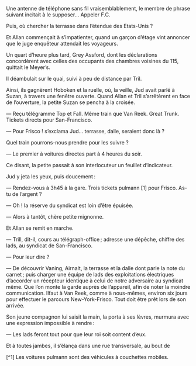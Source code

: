 Une antenne de téléphone sans fil vraisemblablement, le membre de phrase
suivant incitait à le supposer… Appeler F.C.

Puis, où chercher la terrasse dans l’étendue des Etats-Unis ?

Et Allan commençait à s’impatienter, quand un garçon d’étage vint annoncer que le juge enquêteur attendait les voyageurs.

Un quart d’heure plus tard, Grey Assford, dont les déclarations concordèrent
avec celles des occupants des chambres voisines du 115, quittait le Meyer’s.

Il déambulait sur le quai, suivi à peu de distance par Tril.

Ainsi, ils gagnèrent Hoboken et la ruelle, où, la veille, Jud avait parlé
à Suzan, à travers une fenêtre ouverte. Quand Allan et Tril s’arrêtèrent
en face de l’ouverture, la petite Suzan se pencha à la croisée.

— Reçu télégramme Top et Fall. Même train que Van Reek. Great Trunk. Tickets directs pour San-Francisco.

— Pour Frisco ! s’exclama Jud… terrasse, dalle, seraient donc là ?

Quel train pourrons-nous prendre pour les suivre ?

— Le premier à voitures directes part à 4 heures du soir.

Ce disant, la petite passait à son interlocuteur un feuillet d’indicateur.

Jud y jeta les yeux, puis doucement :

— Rendez-vous à 3h45 à la gare. Trois tickets pulmann [1] pour Frisco. As-tu de l’argent ?

— Oh ! la réserve du syndicat est loin d’être épuisée.

— Alors à tantôt, chère petite mignonne.

Et Allan se remit en marche.

— Trill, dit-il, cours au télégraph-office ; adresse une dépêche, chiffre des
lads, au syndicat de San-Francisco.

— Pour leur dire ?

— De découvrir Vaning, Airnalt, la terrasse et la dalle dont parle la note
du carnet ; puis charger une équipe de lads des exploitations électriques
d’accorder un récepteur identique à celui de notre adversaire au syndicat
même. Que l’on monte la garde auprès de l’appareil, afin de noter la
moindre communication. Ilfaut à Van Reek, comme à nous-mêmes, environ six jours pour effectuer le parcours New-York-Frisco. Tout doit être prêt lors de son arrivée.

Son jeune compagnon lui saisit la main, la porta à ses lèvres, murmura
avec une expression impossible à rendre :

— Les lads feront tout pour que leur roi soit content d’eux.

Et à toutes jambes, il s’élança dans une rue transversale, au bout de

[^1] Les voitures pulmann sont des véhicules à couchettes mobiles.
